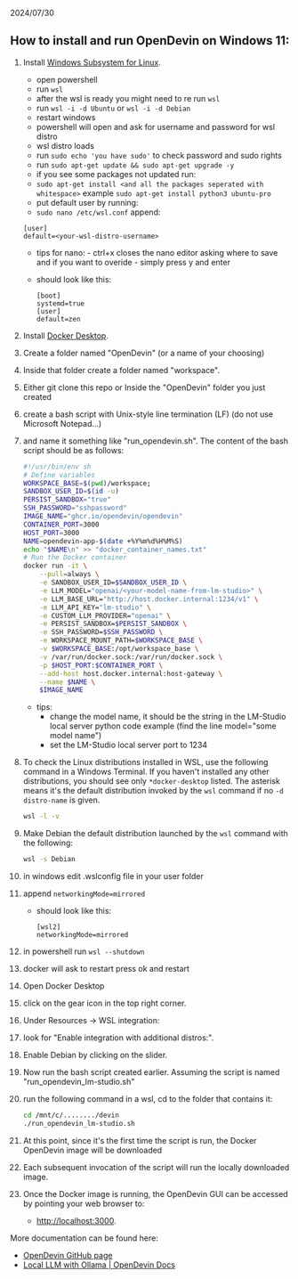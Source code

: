 2024/07/30

## How to install and run OpenDevin on Windows 11:

1. Install [Windows Subsystem for Linux](https://learn.microsoft.com/en-us/windows/wsl/install).
   - open powershell
   - run `wsl`
   - after the wsl is ready you might need to re run `wsl`
   - run `wsl -i -d Ubuntu` or `wsl -i -d Debian`
   - restart windows
   - powershell will open and ask for username and password for wsl distro
   - wsl distro loads
   - run `sudo echo 'you have sudo'` to check password and sudo rights
   - run `sudo apt-get update && sudo apt-get upgrade -y`
   - if you see some packages not updated run:
   - `sudo apt-get install <and all the packages seperated with whitespace>` example `sudo apt-get install python3 ubuntu-pro`
   - put default user by running:
   -  `sudo nano /etc/wsl.conf` append:
     
     ```
     [user]
     default=<your-wsl-distro-username>
     ```

    - tips for nano:
          - ctrl+x closes the nano editor asking where to save and if you want to overide
          - simply press y and enter
     
    - should look like this:
      
      ```
      [boot]
      systemd=true
      [user]
      default=zen
      ```
   
2. Install [Docker Desktop](https://docs.docker.com/desktop/install/windows-install/).
3. Create a folder named "OpenDevin" (or a name of your choosing)
4. Inside that folder create a folder named "workspace".
5. Either git clone this repo or Inside the "OpenDevin" folder you just created
6. create a bash script with Unix-style line termination (LF) (do not use Microsoft Notepad...)
7. and name it something like "run_opendevin.sh". The content of the bash script should be as follows:

    ```bash
    #!/usr/bin/env sh
    # Define variables
    WORKSPACE_BASE=$(pwd)/workspace;
    SANDBOX_USER_ID=$(id -u)
    PERSIST_SANDBOX="true"
    SSH_PASSWORD="sshpassword"
    IMAGE_NAME="ghcr.io/opendevin/opendevin"
    CONTAINER_PORT=3000
    HOST_PORT=3000 
    NAME=opendevin-app-$(date +%Y%m%d%H%M%S)
    echo "$NAME\n" >> "docker_container_names.txt"
    # Run the Docker container
    docker run -it \
        --pull=always \
        -e SANDBOX_USER_ID=$SANDBOX_USER_ID \
        -e LLM_MODEL="openai/<your-model-name-from-lm-studio>" \
        -e LLM_BASE_URL="http://host.docker.internal:1234/v1" \
        -e LLM_API_KEY="lm-studio" \
        -e CUSTOM_LLM_PROVIDER="openai" \
        -e PERSIST_SANDBOX=$PERSIST_SANDBOX \
        -e SSH_PASSWORD=$SSH_PASSWORD \
        -e WORKSPACE_MOUNT_PATH=$WORKSPACE_BASE \
        -v $WORKSPACE_BASE:/opt/workspace_base \
        -v /var/run/docker.sock:/var/run/docker.sock \
        -p $HOST_PORT:$CONTAINER_PORT \
        --add-host host.docker.internal:host-gateway \
        --name $NAME \
        $IMAGE_NAME
    ```
    - tips:
        - change the model name, it should be the string in the LM-Studio local server python code example (find the line model="some model name")
        - set the LM-Studio local server port to 1234
           
8. To check the Linux distributions installed in WSL, use the following command in a Windows Terminal. If you haven't installed any other distributions, you should see only `*docker-desktop` listed. The asterisk means it's the default distribution invoked by the `wsl` command if no `-d distro-name` is given.

    ```bash
    wsl -l -v
    ```

9. Make Debian the default distribution launched by the `wsl` command with the following:

    ```bash
    wsl -s Debian
    ```

10. in windows edit .wslconfig file in your user folder
11. append `networkingMode=mirrored`
    - should look like this:
      ```
      [wsl2]
      networkingMode=mirrored
      ```
13. in powershell run `wsl --shutdown`
14. docker will ask to restart press ok and restart
15. Open Docker Desktop
16. click on the gear icon in the top right corner.
17. Under Resources -> WSL integration:
18. look for "Enable integration with additional distros:".
19. Enable Debian by clicking on the slider.
20. Now run the bash script created earlier. Assuming the script is named "run_opendevin_lm-studio.sh"
21. run the following command in a wsl, cd to the folder that contains it:

    ```bash
    cd /mnt/c/......../devin
    ./run_opendevin_lm-studio.sh
    ```

22. At this point, since it's the first time the script is run, the Docker OpenDevin image will be downloaded
23. Each subsequent invocation of the script will run the locally downloaded image.
24. Once the Docker image is running, the OpenDevin GUI can be accessed by pointing your web browser to:
     - [http://localhost:3000](http://localhost:3000).

More documentation can be found here:
- [OpenDevin GitHub page](https://github.com/OpenDevin/OpenDevin)
- [Local LLM with Ollama | OpenDevin Docs](https://docs.all-hands.dev/modules/usage/llms/localLLMs)
